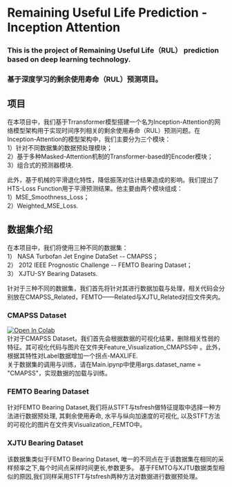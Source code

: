 # Remaining Useful Life Prediction - Inception Attention
 ### This is the project of Remaining Useful Life（RUL） prediction based on deep learning technology. 
 ### 基于深度学习的剩余使用寿命（RUL）预测项目。

## 项目
 在本项目中，我们基于Trransformer模型搭建一个名为Inception-Attention的网络模型架构用于实现时间序列相关的剩余使用寿命（RUL）预测问题。在Inception-Attention的模型架构中，我们主要分为三个模块：  
   1）针对不同数据集的数据预处理模块；  
   2）基于多种Masked-Attention机制的Transformer-based的Encoder模块；  
   3）组合式的预测器模块.  
   
 此外，基于机械的平滑退化特性，降低振荡对估计结果造成的影响。我们提出了HTS-Loss Function用于平滑预测结果。他主要由两个模块组成：  
   1）MSE_Smoothness_Loss；  
   2）Weighted_MSE_Loss.  
 
## 数据集介绍
  在本项目中，我们将使用三种不同的数据集：  
    1） NASA Turbofan Jet Engine DataSet -- CMAPSS；  
    2） 2012 IEEE Prognostic Challenge -- FEMTO Bearing Dataset；  
    3） XJTU-SY Bearing Datasets.  
  
  针对于三种不同的数据集，我们首先将针对其进行数据加载与处理，相关代码会分别放在CMAPSS_Related，FEMTO——Related与XJTU_Related对应文件夹内。  

### CMAPSS Dataset
[![Open In Colab](https://colab.research.google.com/assets/colab-badge.svg)](https://drive.google.com/file/d/1dAwjBD3Pl53aPo6koGdZeU6R8IawmU-s/view?usp=sharing)  
  针对于CMAPSS Dataset。我们首先会根据数据的可视化结果，删除相关性弱的特征。其可视化代码与图片在文件夹Feature_Visualization_CMAPSS中 。此外，根据其特性对Label数据增加一个拐点-MAXLIFE.  
  关于数据集的调用与训练，请在Main.ipynp中使用args.dataset_name = "CMAPSS"，实现数据的加载与训练。
  
### FEMTO Bearing Dataset  
  针对FEMTO Bearing Dataset,我们将从STFT与tsfresh做特征提取中选择一种方法进行数据预处理, 其剩余使用寿命, 水平与纵向加速度的可视化, 以及STFT方法的可视化的图片在文件夹Visualization_FEMTO中。  
  
### XJTU Bearing Dataset  
  该数据集类似于FEMTO Bearing Dataset, 唯一的不同点在于该数据集在相同的采样频率之下,每个时间点采样时间更长,参数更多。 基于FEMTO与XJTU数据类型相似的原因,我们同样采用STFT与tsfresh两种方法对数据进行数据预处理。
